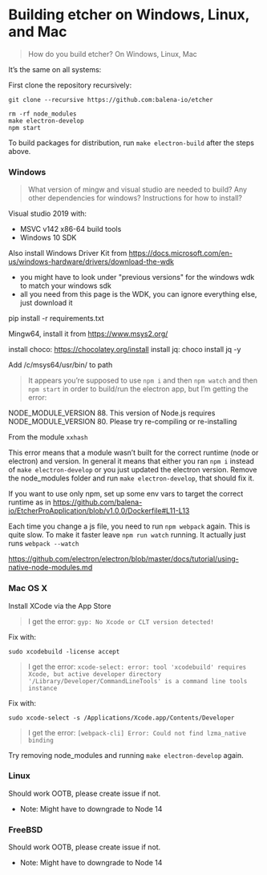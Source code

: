 # Building etcher on Windows, Linux, and Mac

> How do you build etcher? On Windows, Linux, Mac

It’s the same on all systems:

First clone the repository recursively:

`git clone --recursive https://github.com:balena-io/etcher`

```
rm -rf node_modules
make electron-develop
npm start
```

To build packages for distribution, run `make electron-build` after the steps above.

### Windows

> What version of mingw and visual studio  are needed to build? Any other dependencies for windows? Instructions for how to install?

Visual studio 2019 with:
  * MSVC v142 x86-64 build tools
  * Windows 10 SDK

Also install Windows Driver Kit from https://docs.microsoft.com/en-us/windows-hardware/drivers/download-the-wdk
 - you might have to look under "previous versions" for the windows wdk to match your windows sdk
 - all you need from this page is the WDK, you can ignore everything else, just download it

pip install -r requirements.txt

Mingw64, install it from https://www.msys2.org/

install choco: https://chocolatey.org/install
install jq: choco install jq -y

Add /c/msys64/usr/bin/ to path


> It appears you’re supposed to use `npm i` and then `npm watch` and then `npm start` in order to build/run the electron app, but I’m getting the error:

NODE_MODULE_VERSION 88. This version of Node.js requires
NODE_MODULE_VERSION 80. Please try re-compiling or re-installing

From the module `xxhash`

This error means that a module wasn’t built for the correct runtime (node or electron) and version. In general it means that either you ran `npm i` instead of `make electron-develop` or you just updated the electron version.
Remove the node_modules folder and run `make electron-develop`, that should fix it.

If you want to use only npm, set up some env vars to target the correct runtime as in https://github.com/balena-io/EtcherProApplication/blob/v1.0.0/Dockerfile#L11-L13


Each time you change a js file, you need to run `npm webpack` again. This is quite slow. To make it faster leave `npm run watch` running. It actually just runs `webpack --watch`

https://github.com/electron/electron/blob/master/docs/tutorial/using-native-node-modules.md

### Mac OS X

Install XCode via the App Store

> I get the error: `gyp: No Xcode or CLT version detected!`

Fix with:

```
sudo xcodebuild -license accept
```

> I get the error: `xcode-select: error: tool 'xcodebuild' requires Xcode, but active developer directory '/Library/Developer/CommandLineTools' is a command line tools instance`

Fix with:

```
sudo xcode-select -s /Applications/Xcode.app/Contents/Developer
```

> I get the error: `[webpack-cli] Error: Could not find lzma_native binding`

Try removing node_modules and running `make electron-develop` again.

### Linux

Should work OOTB, please create issue if not.

* Note: Might have to downgrade to Node 14


### FreeBSD

Should work OOTB, please create issue if not.

* Note: Might have to downgrade to Node 14
